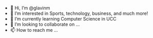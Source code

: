- 👋 Hi, I’m @glavinm
- 👀 I’m interested in Sports, technology, business, and much more!
- 🌱 I’m currently learning Computer Science in UCC
- 💞️ I’m looking to collaborate on ...
- 📫 How to reach me ...

<!---
glavinm/glavinm is a ✨ special ✨ repository because its `README.md` (this file) appears on your GitHub profile.
You can click the Preview link to take a look at your changes.
--->
